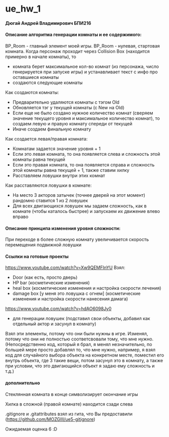 # ue_hw_1

#### Дюгай Андрей Владимирович БПИ216

#### Описание алгоритма генерации комнаты и ее содержимого:

BP_Room - главный элемент моей игры. BP_Room - нулевая, стартовая комната. Когда персонаж проходит через Collision Box (находится примерно в начале комнаты), то
- комната берет максимальное кол-во комнат (из персонажа, число генерируется при запуске игры) и устанавливает текст с инфо про оставшиеся комнаты
- создаются следующие комнаты

Как создаются комнаты:
- Предварительно удаляются комнаты с тэгом Old
- Обновляется тэг у текущей комнаты (с New на Old)
- Если еще не было создано нужное количество комнат (сверяем значение текущего уровня и максимальное количество комнат), то создаем левую и правую комнату спереди от текущей
- Иначе создаем финальную комнату

Как создается левая/правая комната:
- Комнатам задается значение уровня + 1
- Если это левая комната, то она появляется слева и сложность этой комнаты равна текущей
- Если это правая комната, то она появляется справа и сложность этой комнаты равна текущей + 1, также ставим хилку
- Расставляем ловушки внутри этих комнат

Как расставляются ловушки в комнате:
- На место 3 акторов затычек (точнее дверей на этот момент) рандомно ставится 1 из 2 ловушек
- Для всех двигающихся ловушек мы задаем сложность, как в комнате (чтобы каталось быстрее) и запускаем их движение влево вправо

#### Описание принципа изменения уровня сложности:
При переходе в более сложную комнату увеличивается скорость перемещения подвижной ловушки
#### Ссылки на готовые проекты
https://www.youtube.com/watch?v=Xw9QEMFInYU
Взял:
- Door (как есть, просто дверь)
- HP bar (косметические изменения)
- heal box (косметические изменения и настройка скорости лечения)
- damage box [у меня это ловушка с огнем] (косметические изменения и настройка скорости нанесения дамага)

https://www.youtube.com/watch?v=hdAO6098Jy0
- для генерации ловушек (подставил свои объекты, добавил как отдельный актор и засунул в комнату)
  
Взял эти элементы, потому что они были нужны в игре. Изменял, потому что они не полностью соответсвовали тому, что мне нужно. (Непосредственно код, который я брал, я менял незначительно, по большей мере просто добавлял то, что мне нужно, например, я взял код для случайного выбора объекта на конкретном месте, поместил его внутрь объекта, где 3 такие вещи, потом засунул это в комнату, а также при условии, что это двигающийся объект я задаю ему сложность и т.д.)

#### дополнительно
Стеклянная комната в конце символизирует окончание игры

Хилка в сложной (правой комнате) находится сзади слева

.gitignore и .gitattributes взял из гита, что Вы предоставили (https://github.com/MOZGIII/ue5-gitignore)

Ожидаемая оценка 6 :D
